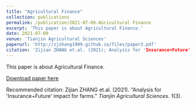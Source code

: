 ```yaml
---
title: "Agricultural Finance"
collection: publications
permalink: /publication/2021-07-09-AGricultural Finance
excerpt: 'This paper is about Agricultural Finance.'
date: 2021-07-09
venue: 'Tianjin Agricultural Sciences'
paperurl: 'http://zjzhang1999.github.io/files/paper2.pdf'
citation: 'Zijian ZHANG et.al. (2021); Analysis for 'Insurance+Future' impact for farms.'
---
```

This paper is about Agricultural Finance. 

[Download paper here](http://zjzhang1999.github.io/files/paper2.pdf)


Recommended citation: Zijian ZHANG et.al. (2021). "Analysis for 'Insurance+Future' impact for farms." <i>Tianjin Agricultural Sciences</i>. 1(3).
